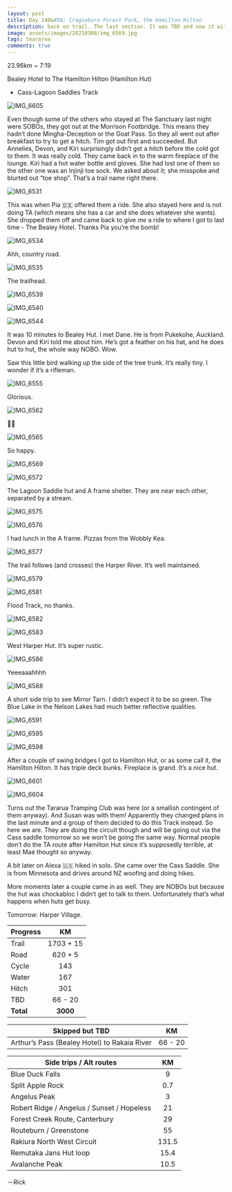 ```yaml
---
layout: post
title: Day 148&#58; Cragieburn Forest Park, the Hamilton Hilton
description: back on trail. The last section. It was TBD and now it will BD.
image: assets/images/20210308/img_6569.jpg
tags: teararoa
comments: true
---
```


23.96km ~ 7:19

Bealey Hotel to The Hamilton Hilton (Hamilton Hut)

- Cass-Lagoon Saddles Track 

![IMG_6605](/assets/images/20210308/img_6605.jpg)

Even though some of the others who stayed at The Sanctuary last night were SOBOs, they got out at the Morrison Footbridge. This means they hadn’t done Mingha-Deception or the Goat Pass. So they all went out after breakfast to try to get a hitch. Tim got out first and succeeded. But Annelies, Devon, and Kiri surprisingly didn’t get a hitch before the cold got to them. It was really cold. They came back in to the warm fireplace of the lounge. Kiri had a hot water bottle and gloves. She had lost one of them so the other one was an Injinji toe sock. We asked about it; she misspoke and blurted out “toe shop”. That’s a trail name right there. 

![IMG_6531](/assets/images/20210308/img_6531.jpg)

This was when Pia 🇩🇪 offered them a ride. She also stayed here and is not doing TA (which means she has a car and she does whatever she wants). She dropped them off and came back to give _me_ a ride to where I got to last time - The Bealey Hotel. Thanks Pia you’re the bomb!

![IMG_6534](/assets/images/20210308/img_6534.jpg)

Ahh, country road. 

![IMG_6535](/assets/images/20210308/img_6535.jpg)

The trailhead. 

![IMG_6539](/assets/images/20210308/img_6539.jpg)

![IMG_6540](/assets/images/20210308/img_6540.jpg)

![IMG_6544](/assets/images/20210308/img_6544.jpg)

It was 10 minutes to Bealey Hut. I met Dane. He is from Pukekohe, Auckland. Devon and Kiri told me about him. He’s got a feather on his hat, and he does hut to hut, the whole way NOBO. Wow. 

Saw this little bird walking up the side of the tree trunk. It’s really tiny. I wonder if it’s a rifleman. 

![IMG_6555](/assets/images/20210308/img_6555.jpg)

Glorious. 

![IMG_6562](/assets/images/20210308/img_6562.jpg)

🍄🍄 

![IMG_6565](/assets/images/20210308/img_6565.jpg)

So happy. 

![IMG_6569](/assets/images/20210308/img_6569.jpg)

![IMG_6572](/assets/images/20210308/img_6572.jpg)

The Lagoon Saddle hut and A frame shelter. They are near each other, separated by a stream. 

![IMG_6575](/assets/images/20210308/img_6575.jpg)

![IMG_6576](/assets/images/20210308/img_6576.jpg)

I had lunch in the A frame. Pizzas from the Wobbly Kea. 

![IMG_6577](/assets/images/20210308/img_6577.jpg)

The trail follows (and crosses) the Harper River. It’s well maintained. 

![IMG_6579](/assets/images/20210308/img_6579.jpg)

![IMG_6581](/assets/images/20210308/img_6581.jpg)

Flood Track, no thanks. 

![IMG_6582](/assets/images/20210308/img_6582.jpg)

![IMG_6583](/assets/images/20210308/img_6583.jpg)

West Harper Hut. It’s super rustic. 

![IMG_6586](/assets/images/20210308/img_6586.jpg)

Yeeeaaahhhh

![IMG_6588](/assets/images/20210308/img_6588.jpg)

A short side trip to see Mirror Tarn. I didn’t expect it to be so green. The Blue Lake in the Nelson Lakes had much better reflective qualities. 

![IMG_6591](/assets/images/20210308/img_6591.jpg)

![IMG_6595](/assets/images/20210308/img_6595.jpg)

![IMG_6598](/assets/images/20210308/img_6598.jpg)

After a couple of swing bridges I got to Hamilton Hut, or as some call it, the Hamilton Hilton. It has triple deck bunks. Fireplace is grand. It’s a nice hut. 

![IMG_6601](/assets/images/20210308/img_6601.jpg)

![IMG_6604](/assets/images/20210308/img_6604.jpg)

Turns out the Tararua Tramping Club was here (or a smallish contingent of them anyway). And Susan was with them! Apparently they changed plans in the last minute and a group of them decided to do this Track instead. So here we are. They are doing the circuit though and will be going out via the Cass saddle tomorrow so we won’t be going the same way. Normal people don’t do the TA route after Hamilton Hut since it’s supposedly terrible, at least Maé thought so anyway. 

A bit later on Alexa 🇺🇸 hiked in solo. She came over the Cass Saddle. She is from Minnesota and drives around NZ woofing and doing hikes. 

More moments later a couple came in as well. They are NOBOs but because the hut was chockabloc I didn’t get to talk to them. Unfortunately that’s what happens when huts get busy. 

Tomorrow: Harper Village. 
 

| Progress | KM |
| ---- |:----:|
| Trail | 1703 + 15 |
| Road | 620 + 5 |
| Cycle | 143 |
| Water | 167 |
| Hitch | 301 |
| TBD | 66 - 20 |
| **Total** | **3000** |

| Skipped but TBD | KM |
| ---- |:----:|
| Arthur’s Pass (Bealey Hotel) to Rakaia River | 66 - 20 |

| Side trips / Alt routes | KM |
| ---- |:----:|
| Blue Duck Falls | 9 |
| Split Apple Rock | 0.7 |
| Angelus Peak | 3 |
| Robert Ridge / Angelus / Sunset / Hopeless | 21 |
| Forest Creek Route, Canterbury | 29 |
| Routeburn / Greenstone | 55 |
| Rakiura North West Circuit | 131.5 |
| Remutaka Jans Hut loop | 15.4 |
| Avalanche Peak | 10.5 |

－_Rick_